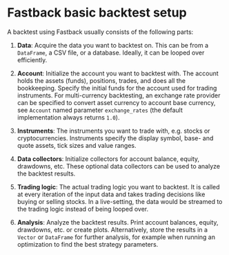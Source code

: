 # Fastback basic backtest setup

A backtest using Fastback usually consists of the following parts:

1. **Data**: Acquire the data you want to backtest on.
This can be from a `DataFrame`, a CSV file, or a database.
Ideally, it can be looped over efficiently.

3. **Account**: Initialize the account you want to backtest with.
The account holds the assets (funds), positions, trades, and does all the bookkeeping.
Specify the initial funds for the account used for trading instruments. For multi-currency backtesting, an exchange rate provider can be specified to convert asset currency to account base currency, see `Account` named parameter `exchange_rates` (the default implementation always returns `1.0`).

2. **Instruments**: The instruments you want to trade with, e.g. stocks or cryptocurrencies.
Instruments specify the display symbol, base- and quote assets, tick sizes and value ranges.

4. **Data collectors**: Initialize collectors for account balance, equity, drawdowns, etc. These optional data collectors can be used to analyze the backtest results.

5. **Trading logic**: The actual trading logic you want to backtest. It is called at every iteration of the input data and takes trading decisions like buying or selling stocks. In a live-setting, the data would be streamed to the trading logic instead of being looped over.

6. **Analysis**: Analyze the backtest results. Print account balances, equity, drawdowns, etc. or create plots. Alternatively, store the results in a `Vector` or `DataFrame` for further analysis, for example when running an optimization to find the best strategy parameters.
